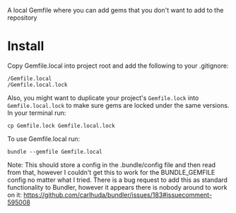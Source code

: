 A local Gemfile where you can add gems that you don't want to add to the repository

# Install

Copy Gemfile.local into project root and add the following to your .gitignore:

	/Gemfile.local
	/Gemfile.local.lock

Also, you might want to duplicate your project's `Gemfile.lock` into `Gemfile.local.lock` to make sure gems are locked under the same versions. In your terminal run:

	cp Gemfile.lock Gemfile.local.lock

To use Gemfile.local run:

	bundle --gemfile Gemfile.local

Note: This should store a config in the .bundle/config file and then read from that, however I couldn't get this to work for the BUNDLE_GEMFILE config no matter what I tried. There is a bug request to add this as standard functionality to Bundler, however it appears there is nobody around to work on it:
https://github.com/carlhuda/bundler/issues/183#issuecomment-595008 
